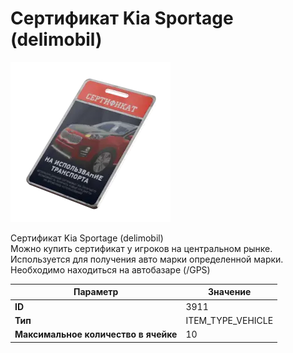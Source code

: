 # Сертификат Kia Sportage (delimobil)

![Item Image](../img/3911.webp?raw=true)

Сертификат Kia Sportage (delimobil)<br>Можно купить сертификат у игроков на центральном рынке.<br>Используется для получения авто марки определенной марки.<br>Необходимо находиться на автобазаре (/GPS)


| Параметр | Значение |
|----------|----------|
| **ID** | 3911 |
| **Тип** | ITEM_TYPE_VEHICLE |
| **Максимальное количество в ячейке** | 10 |

